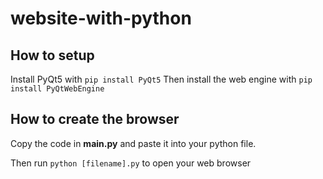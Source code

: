 # website-with-python

## How to setup

Install PyQt5 with `pip install PyQt5`
Then install the web engine with `pip install PyQtWebEngine`


## How to create the browser

Copy the code in **main.py** and paste it into your python file.

Then run `python [filename].py` to open your web browser
